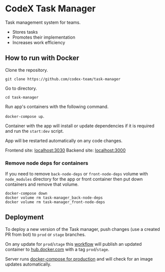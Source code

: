 # CodeX Task Manager

Task management system for teams.

- Stores tasks
- Promotes their implementation
- Increases work efficiency

## How to run with Docker

Clone the repository.

`git clone https://github.com/codex-team/task-manager`

Go to directory.

`cd task-manager`

Run app's containers with the following command.

`docker-compose up`.

Container with the app will install or update dependencies
if it is required and run the `start:dev` script.

App will be restarted automatically on any code changes.

Frontend site: [localhost:3030](localhost:3030)
Backend site: [localhost:3000](localhost:3000)

### Remove node deps for containers

If you need to remove `back-node-deps` or `front-node-deps` volume
with `node_modules` directory for the app or front container
then put down containers and remove that volume.

```
docker-compose down
docker volume rm task-manager_back-node-deps
docker volume rm task-manager_front-node-deps
```

## Deployment

To deploy a new version of the Task manager, push changes
(use a created PR from bot) to `prod` or `stage` branches.

On any update for `prod`/`stage` this [workflow](.github/workflows/build-and-push-docker-image.yml)
will publish an updated container to [hub.docker.com](https://hub.docker.com/r/codexteamuser/task-manager)
with a tag `prod`/`stage`.

Server runs [docker-compose for production](./docker-compose.prod.yml)
and will check for an image updates automatically.
